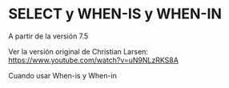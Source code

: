 # SELECT y WHEN-IS y WHEN-IN

A partir de la versión 7.5

Ver la versión original de Christian Larsen: https://www.youtube.com/watch?v=uN9NLzRKS8A

Cuando usar When-is y When-in
